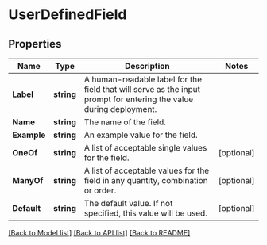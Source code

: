 # UserDefinedField

## Properties
Name | Type | Description | Notes
------------ | ------------- | ------------- | -------------
**Label** | **string** | A human-readable label for the field that will serve as the input prompt for entering the value during deployment.  | 
**Name** | **string** | The name of the field.  | 
**Example** | **string** | An example value for the field.  | 
**OneOf** | **string** | A list of acceptable single values for the field.  | [optional] 
**ManyOf** | **string** | A list of acceptable values for the field in any quantity, combination or order.  | [optional] 
**Default** | **string** | The default value.  If not specified, this value will be used.  | [optional] 

[[Back to Model list]](../README.md#documentation-for-models) [[Back to API list]](../README.md#documentation-for-api-endpoints) [[Back to README]](../README.md)


